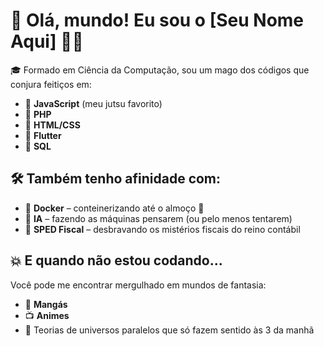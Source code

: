 # 👋 Olá, mundo! Eu sou o [Seu Nome Aqui] 🧙‍♂️

🎓 Formado em Ciência da Computação, sou um mago dos códigos que conjura feitiços em:

- 🧠 **JavaScript** (meu jutsu favorito)
- 🐘 **PHP**
- 🎨 **HTML/CSS**
- 📱 **Flutter**
- 🧮 **SQL**

## 🛠️ Também tenho afinidade com:

- 🐳 **Docker** – conteinerizando até o almoço 🍱  
- 🤖 **IA** – fazendo as máquinas pensarem (ou pelo menos tentarem)
- 🧾 **SPED Fiscal** – desbravando os mistérios fiscais do reino contábil

## 💥 E quando não estou codando...

Você pode me encontrar mergulhado em mundos de fantasia:
- 📖 **Mangás**
- 📺 **Animes**
- 🧩 Teorias de universos paralelos que só fazem sentido às 3 da manhã
